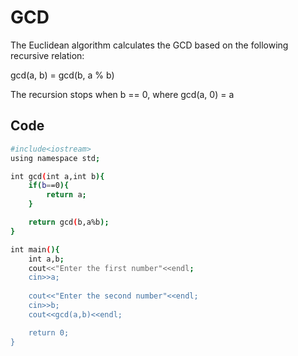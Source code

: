 
# GCD

The Euclidean algorithm calculates the GCD based on the following recursive relation:

gcd(a, b) = gcd(b, a % b) 

The recursion stops when b == 0, where gcd(a, 0) = a




## Code


```bash
#include<iostream>
using namespace std;

int gcd(int a,int b){
    if(b==0){
        return a;
    }

    return gcd(b,a%b);
}

int main(){
    int a,b;
    cout<<"Enter the first number"<<endl;
    cin>>a;
    
    cout<<"Enter the second number"<<endl;
    cin>>b;
    cout<<gcd(a,b)<<endl;

    return 0;
}
```

